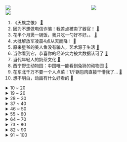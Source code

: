 <div >
	<a style="float:left;width:55%;" href = "https://github.com/anuraghazra/github-readme-stats">
	 <img src = "https://github-readme-stats.vercel.app/api?username=iuuuuuaena&theme=buefy&show_icons=true"/>
	</a>
	<a  style="float:right;width:45%" href = "https://github.com/anuraghazra/github-readme-stats">
	 <img  src="https://github-readme-stats.vercel.app/api/top-langs/?username=anuraghazra&layout=compact"/>
	</a>
	</div>

[![](https://img.shields.io/badge/jxd-@jxdgogogo.xyz-yellowgreen.svg)](https://www.jxdgogogo.xyz)<br>
1. 《灭族之恨》 [:link:](//www.bilibili.com/video/BV17T4y1S7v4) <br>
2. 因为不想做电信诈骗！我差点被卖了器官！ [:link:](//www.bilibili.com/video/BV1LL411N7up) <br>
3. 花半个月煲一锅饭，我只吃一勺好不好。。 [:link:](//www.bilibili.com/video/BV1tq4y1477g) <br>
4. 大批解放军凌晨4点从天而降！ [:link:](//www.bilibili.com/video/BV11Z4y167Yh) <br>
5. 原来星爷的美人鱼没有骗人，艺术源于生活 [:link:](//www.bilibili.com/video/BV1aR4y1574z) <br>
6. 当你看到它，恭喜你的经济实力被大数据认可了 [:link:](//www.bilibili.com/video/BV1n3411j7TY) <br>
7. 当代年轻人的奶茶文化 [:link:](//www.bilibili.com/video/BV1or4y1z7zX) <br>
8. 西宁野生动物园：中国唯一能看到兔狲的动物园 [:link:](//www.bilibili.com/video/BV1ZY411G7UT) <br>
9. 在东北千万不要一个人点菜！1斤锅包肉直接干懵我了… [:link:](//www.bilibili.com/video/BV1PF411b7Z4) <br>
10. 想不明白，动画有什么好看的 [:link:](//www.bilibili.com/video/BV1nb4y1x7pY) <br>
<details>
<summary>10 ~ 20</summary>

11. 疯了！好吃到疯了！【会爆汁的香脆鸡蛋】非常哇塞！ [:link:](//www.bilibili.com/video/BV1yR4y1575Y) <br>
12. 预算138吃第一红烧肉，却花2680买鲍鱼？！【为毛这么鼎02-逸道】 [:link:](//www.bilibili.com/video/BV1JR4y1G7x9) <br>
13. 【寻昼行动】全网首杀  33级大骑士领酒吧街   夜半人眠烛火闪 昼起似梦废墟燃 [:link:](//www.bilibili.com/video/BV1zm4y1R7g1) <br>
14. 非洲的赌债应该怎么还？【奇葩小国34】 [:link:](//www.bilibili.com/video/BV1Ha411h7pK) <br>
15. 【恋 爱 中 的 女 人 潜 力 能 有 多 大 ？】 [:link:](//www.bilibili.com/video/BV1nL411N7FV) <br>
16. 为了学生，八旬奶奶卖5角钱早餐，27年不涨价！ [:link:](//www.bilibili.com/video/BV1Vq4y147wf) <br>
17. 中国长城到底有没有用？是外国人口中的马奇诺防线吗？ [:link:](//www.bilibili.com/video/BV1wm4y1d7By) <br>
18. 恒河边上的柠檬水 [:link:](//www.bilibili.com/video/BV13T4y1S7S9) <br>
19. Kizuna AI The Last Live “hello, world 2022” [:link:](//www.bilibili.com/video/BV1mS4y167M7) <br>
</details>
<details>
<summary>19 ~ 20</summary>

20. 我和我的怨种朋友 [:link:](//www.bilibili.com/video/BV11P4y1c7AB) <br>
21. 唐僧说：灭佛方可救世！黑神话前世《斗战神》讲了个什么故事？沙僧成内鬼，小白龙性别反转！03 [:link:](//www.bilibili.com/video/BV1dr4y1z7X4) <br>
22. 美式霸凌，但是是小学老师版 [:link:](//www.bilibili.com/video/BV14b4y1x74b) <br>
23. 我花了100英镑让英国政界大咖给中国偶像庆生，会发生什么 [:link:](//www.bilibili.com/video/BV12a411874M) <br>
24. 你认我做大哥，我教你剪头发。 [:link:](//www.bilibili.com/video/BV1yu411D76G) <br>
25. 我的世界1:1还原青青草原（关于我用一个月还原了青青草原这件事） [:link:](//www.bilibili.com/video/BV1Qi4y1y74g) <br>
26. 男生改造9㎡梦幻房间，电竞娱乐 家庭影院 智能家居 手办柜 一样不少！ [:link:](//www.bilibili.com/video/BV1cm4y1d7LU) <br>
27. 【卢克文工作室】俄乌战争阶段性总结（上）：能省则省的俄罗斯军队，究竟有哪些战略打法？ [:link:](//www.bilibili.com/video/BV1Br4y1z716) <br>
28. 核磁共振为何知道 [:link:](//www.bilibili.com/video/BV1di4y1y7au) <br>
</details>
<details>
<summary>28 ~ 30</summary>

29. 【追光者】他穿着5块钱的背心，却干着上亿元的项目...... [:link:](//www.bilibili.com/video/BV19F411t7vZ) <br>
30. 「官方发布」成都集团 2022 CYPHER [:link:](//www.bilibili.com/video/BV15Y411G7UT) <br>
31. 【儿童测谎仪】笑晕了，你会飞吗，我不会，毕 响了，小女孩肯定很委屈吧 [:link:](//www.bilibili.com/video/BV1JZ4y1C74m) <br>
32. 滴！七命刻晴体验卡 [:link:](//www.bilibili.com/video/BV1Ha411h7yG) <br>
33. 别瞎踢，你不知道草里藏着啥玩意 [:link:](//www.bilibili.com/video/BV1yP4y1c7CC) <br>
34. 【花滑运动员千金】太棒了！我有100万粉丝了 [:link:](//www.bilibili.com/video/BV1p34y1k7wL) <br>
35. 中国网友买爆俄罗斯国家馆商品，店方：朋友理性啊！ [:link:](//www.bilibili.com/video/BV1pa411h76E) <br>
36. 法国记者证实乌克兰政府轰炸平民 [:link:](//www.bilibili.com/video/BV15341157ko) <br>
37. 【王老菊】岗前培训！ | 艾尔登法环EP.03 [:link:](//www.bilibili.com/video/BV18b4y1x7nr) <br>
</details>
<details>
<summary>37 ~ 40</summary>

38. 俄罗斯的猫片太豪横了！符合国情 [:link:](//www.bilibili.com/video/BV1h34y1k7Z7) <br>
39. 河南小伙撤离乌克兰时身上没现金了，同胞大哥直接给他4000，自己只留1000 [:link:](//www.bilibili.com/video/BV1KL411N7JH) <br>
40. 半夜三更大骗子在车底痛苦的唱恋爱循环？ [:link:](//www.bilibili.com/video/BV1aR4y157xk) <br>
41. 【原神手书】  甘雨：让子弹飞会   【耗时一千小时】 [:link:](//www.bilibili.com/video/BV1j34y1k7G8) <br>
42. 一点善意，点亮了男孩的人生。寄宿在《脑壳上的种子》 [:link:](//www.bilibili.com/video/BV1EZ4y1C7pU) <br>
43. 买了台可以开到几千公里外的遥控车。震撼我妈1万年！ [:link:](//www.bilibili.com/video/BV1oF411t71H) <br>
44. （这也能解说？！）史上最燃的陀螺争霸赛！【第一期】 [:link:](//www.bilibili.com/video/BV1DS4y167wc) <br>
45. 情侣宿舍楼下吵架室友解说全程之她逃他追，他们都插翅难飞 [:link:](//www.bilibili.com/video/BV18T4y1S7Ti) <br>
46. 影视级倒放挑战！二创《信条》短片，电影里的时空逆转是如何实现的？ [:link:](//www.bilibili.com/video/BV1sR4y157iA) <br>
</details>
<details>
<summary>46 ~ 50</summary>

47. 【医学博士】5min祛痘，立竿见影 I 人人适用的祛痘、护肤大法 [:link:](//www.bilibili.com/video/BV18u411D7b7) <br>
48. 【随机演奏】任意连麦 让网友点歌 #1 [:link:](//www.bilibili.com/video/BV15341157da) <br>
49. 一笑入魂！盘点影视剧中的经典笑容！ [:link:](//www.bilibili.com/video/BV1NL4y1375W) <br>
50. 车顶帐篷换房车，终于有了自己的小家 [:link:](//www.bilibili.com/video/BV15U4y1f7Yt) <br>
51. 《原神》EP - 浮岳映虹之波 [:link:](//www.bilibili.com/video/BV1ML411N7hm) <br>
52. 七七生日快乐！ [:link:](//www.bilibili.com/video/BV1mb4y1x7uc) <br>
53. 【人类迷惑行为】114 老师来啦~在你后面 [:link:](//www.bilibili.com/video/BV12i4y1y7C7) <br>
54. 《说了也是零卡》 [:link:](//www.bilibili.com/video/BV1kY411G7bA) <br>
55. 南方人不要一个人去吃东北菜，但雪衣豆沙实在太香了！无广试吃员 [:link:](//www.bilibili.com/video/BV1JZ4y1C7HD) <br>
</details>
<details>
<summary>55 ~ 60</summary>

56. 大家好，我是杨雪，我来啦！ [:link:](//www.bilibili.com/video/BV1EL411N7Q8) <br>
57. 当学校不让老师带手机时 [:link:](//www.bilibili.com/video/BV1FL411N7Jq) <br>
58. 在美国挖钻石可以发财吗？实拍挖矿一天可以赚多少钱! [:link:](//www.bilibili.com/video/BV19U4y1Z7H1) <br>
59. 【原神】你 们 真 不 比 策 划 善 良 [:link:](//www.bilibili.com/video/BV1u341157Kc) <br>
60. 当了一年虚拟主播，我开了家公司 [:link:](//www.bilibili.com/video/BV1TF411b73e) <br>
61. 《面试黑话翻译官》 [:link:](//www.bilibili.com/video/BV1XF411t74M) <br>
62. 《 出 大 事 了 》 [:link:](//www.bilibili.com/video/BV1K341157az) <br>
63. 还以为是毒液呢 [:link:](//www.bilibili.com/video/BV1ub4y1x7GV) <br>
64. 河南开在小学门口二三十年的“爆香辣炸鸡”，40多一只，料子太多拌鞋底都香 [:link:](//www.bilibili.com/video/BV1rb4y1x75T) <br>
</details>
<details>
<summary>64 ~ 70</summary>

65. 英国人第一次听周杰伦神级唱腔《以父之名》 [:link:](//www.bilibili.com/video/BV1au411D7nE) <br>
66. 又见“野性消费”！据说这些卖空的俄罗斯特产预售都排到两个月后！ [:link:](//www.bilibili.com/video/BV1b34y1k73w) <br>
67. 不给妈妈亲亲的小猫咪要被扔出去流浪了 [:link:](//www.bilibili.com/video/BV1H341157sD) <br>
68. 去年，我们恰了多少饭？ [:link:](//www.bilibili.com/video/BV1JF411b7y8) <br>
69. 大 学 生 沉 浸 式 破 防 [:link:](//www.bilibili.com/video/BV12q4y1x7q5) <br>
70. 一句话回怼道德绑架！ [:link:](//www.bilibili.com/video/BV18i4y127Fz) <br>
71. 已婚男人能敷衍到什么程度？心中无女人，拔刀自然神！ [:link:](//www.bilibili.com/video/BV1Kq4y147vs) <br>
72. 600万人死亡真相：人口普查、希特勒和美国企业 [:link:](//www.bilibili.com/video/BV1tS4y1671r) <br>
73. 这本料理书，花了帅小伙30天才预约到，按照书里方法料理真的好吃吗？ [:link:](//www.bilibili.com/video/BV1EZ4y1C7PW) <br>
</details>
<details>
<summary>73 ~ 80</summary>

74. 蜜汁起跑姿势 [:link:](//www.bilibili.com/video/BV18b4y1x7X9) <br>
75. 把膏药旗裹在脚上，俄G大兵太绝了 [:link:](//www.bilibili.com/video/BV1VR4y157BD) <br>
76. 宿舍党打工人必囤速食合集！均价3元免煮即食！超高性价比！让我无限回购！ [:link:](//www.bilibili.com/video/BV1BY411G7CQ) <br>
77. 川渝出租车文化！ [:link:](//www.bilibili.com/video/BV1dr4y1z7bT) <br>
78. ⚠️千万不要做这些事！ [:link:](//www.bilibili.com/video/BV1Br4y1z7QG) <br>
79. 经典中的经典，为了等她出现，痴情的我在寒风中站了两个小时。。。 [:link:](//www.bilibili.com/video/BV15L4y137f7) <br>
80. 你可见过如此丧心病狂的游戏？ [:link:](//www.bilibili.com/video/BV1xq4y147jt) <br>
81. 【原神】神工天巧 全自动懒人秘境 [:link:](//www.bilibili.com/video/BV1CY411G71A) <br>
82. 冰上黑珍珠！唯一在冬奥会正赛完成单脚后空翻的人 [:link:](//www.bilibili.com/video/BV1Hq4y1474h) <br>
</details>
<details>
<summary>82 ~ 90</summary>

83. 抚平岁月的温暖，眺望未来的期许~愿世间少一点荒诞，多一点光明，和平快回来！ [:link:](//www.bilibili.com/video/BV1oL411P7mP) <br>
84. “世 界 本 就 浑 浊，罪 与 爱 同 歌” [:link:](//www.bilibili.com/video/BV1Jm4y1R7N9) <br>
85. 大庆赶海，退潮后发现少见的大海葵藏在沙中，挖出来比胳膊还长 [:link:](//www.bilibili.com/video/BV1da41187jB) <br>
86. 上缴一个印第安人头皮，美国政府奖励50-100美元…美国是怎样灭绝印第安人的？ [:link:](//www.bilibili.com/video/BV12Z4y167ZT) <br>
87. 毛子的紫皮糖 [:link:](//www.bilibili.com/video/BV1Ga411h7f8) <br>
88. 车臣首领隔空喊话乌克兰极右翼纳粹：千万别逃跑，我们快到了！ [:link:](//www.bilibili.com/video/BV1Y34y1k7Mu) <br>
89. 算命先生 ：“ 你能去隔壁算吗？” [:link:](//www.bilibili.com/video/BV1CY411G7oA) <br>
90. 一分钟挑战剔骨 [:link:](//www.bilibili.com/video/BV18i4y1y74Q) <br>
91. 艾尔登法环刷魂攻略，10秒1w3，非金眼睛精英怪，前期就能来，能用弓就能刷，简单安逸！ [:link:](//www.bilibili.com/video/BV1234y1k7Qg) <br>
</details>
<details>
<summary>91 ~ 100</summary>

92. 天玑8100前瞻上手：今年最强性价比芯片来了！ [:link:](//www.bilibili.com/video/BV1S44y1T7KX) <br>
93. 三亚游排雷：惊现ins风“坟景房”！网红冲浪村海景房又小又脏，海滩遍地垃圾！ [:link:](//www.bilibili.com/video/BV1fu411D77z) <br>
94. 【胡彦斌 × 不负人间】胡氏唱腔再现国风魅力，深情诠释济世化生 [:link:](//www.bilibili.com/video/BV1sr4y1z7VQ) <br>
95. 新型诈骗手法 [:link:](//www.bilibili.com/video/BV1iP4y1c7Yw) <br>
96. 我差点成为萌宠区UP主的魔幻经历 [:link:](//www.bilibili.com/video/BV1fZ4y1k7Vm) <br>
97. 一个胖黑的工地男生的自我救赎 [:link:](//www.bilibili.com/video/BV1mP4y1c7oh) <br>
98. 战斧大牛排，够贪吃你就来 [:link:](//www.bilibili.com/video/BV11L4y1M7Zk) <br>
99. 你知道我为了这几个动作付出了多少吗？ [:link:](//www.bilibili.com/video/BV1MF411b7C2) <br>
100. “是舞蹈救我于卑微和平庸之中” [:link:](//www.bilibili.com/video/BV1YL411T7To) <br>
</details>
